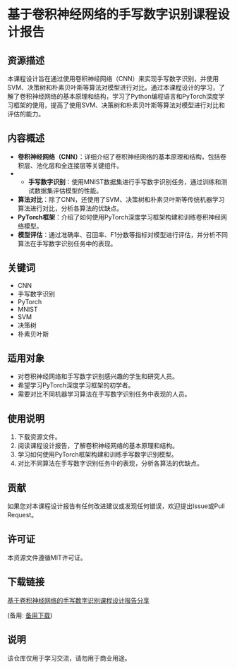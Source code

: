 # 基于卷积神经网络的手写数字识别课程设计报告

## 资源描述

本课程设计旨在通过使用卷积神经网络（CNN）来实现手写数字识别，并使用SVM、决策树和朴素贝叶斯等算法对模型进行对比。通过本课程设计的学习，了解了卷积神经网络的基本原理和结构，学习了Python编程语言和PyTorch深度学习框架的使用，提高了使用SVM、决策树和朴素贝叶斯等算法对模型进行对比和评估的能力。

## 内容概述

- **卷积神经网络（CNN）**：详细介绍了卷积神经网络的基本原理和结构，包括卷积层、池化层和全连接层等关键组件。
- - **手写数字识别**：使用MNIST数据集进行手写数字识别任务，通过训练和测试数据集评估模型的性能。
- **算法对比**：除了CNN，还使用了SVM、决策树和朴素贝叶斯等传统机器学习算法进行对比，分析各算法的优缺点。
- **PyTorch框架**：介绍了如何使用PyTorch深度学习框架构建和训练卷积神经网络模型。
- **模型评估**：通过准确率、召回率、F1分数等指标对模型进行评估，并分析不同算法在手写数字识别任务中的表现。

## 关键词

- CNN
- 手写数字识别
- PyTorch
- MNIST
- SVM
- 决策树
- 朴素贝叶斯

## 适用对象

- 对卷积神经网络和手写数字识别感兴趣的学生和研究人员。
- 希望学习PyTorch深度学习框架的初学者。
- 需要对比不同机器学习算法在手写数字识别任务中表现的人员。

## 使用说明

1. 下载资源文件。
2. 阅读课程设计报告，了解卷积神经网络的基本原理和结构。
3. 学习如何使用PyTorch框架构建和训练手写数字识别模型。
4. 对比不同算法在手写数字识别任务中的表现，分析各算法的优缺点。

## 贡献

如果您对本课程设计报告有任何改进建议或发现任何错误，欢迎提出Issue或Pull Request。

## 许可证

本资源文件遵循MIT许可证。

## 下载链接
[基于卷积神经网络的手写数字识别课程设计报告分享](https://pan.quark.cn/s/8ccefd4416be) 

(备用: [备用下载](https://pan.baidu.com/s/1plI_9kZ2KeK-4B0xN6N8Ig?pwd=1234))

## 说明

该仓库仅用于学习交流，请勿用于商业用途。

